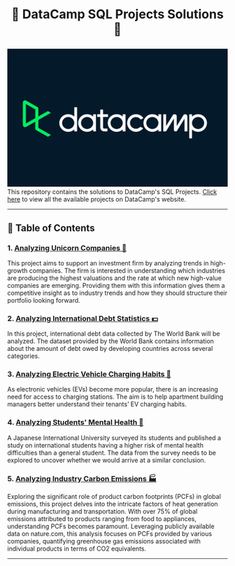# <p align="center" style="margin-top: 0px;"> 📔 DataCamp SQL Projects Solutions 📝

<img src ="datacamp.png">
This repository contains the solutions to DataCamp's SQL Projects. <a href ="https://app.datacamp.com/learn/projects">Click here</a> to view all the available projects on DataCamp's website.


---
## 🧾 Table of Contents
### 1. [Analyzing Unicorn Companies 🦄](#Analyzing%20Unicorn%20Companies)
<p>This project aims to support an investment firm by analyzing trends in high-growth companies. The firm is interested in understanding which industries are producing the highest valuations and the rate at which new high-value companies are emerging. Providing them with this information gives them a competitive insight as to industry trends and how they should structure their portfolio looking forward.</p>

### 2. [Analyzing International Debt Statistics 💵](#Analyzing%20International%20Debt%20Statistics)
<p>In this project, international debt data collected by The World Bank will be analyzed. The dataset provided by the World Bank contains information about the amount of debt owed by developing countries across several categories.</p>

### 3. [Analyzing Electric Vehicle Charging Habits 🔋](https://github.com/apoorvsat/Data-Camp-SQL-Projects-Solutions/tree/main/Analyzing%20Electric%20Vehicle%20Charging%20Habits)
<p>As electronic vehicles (EVs) become more popular, there is an increasing need for access to charging stations. The aim is to help apartment building managers better understand their tenants’ EV charging habits.</p>

### 4. [Analyzing Students' Mental Health 🧠](#Analyzing%20Students%20Mental%20Health)
<p>A Japanese International University surveyed its students and published a study on international students having a higher risk of mental health difficulties than a general student. The data from the survey needs to be explored to uncover whether we would arrive at a similar conclusion.</p>

### 5. [Analyzing Industry Carbon Emissions 🏭](#Analyzing%20Industry%20Carbon%20Emissions)
<p>Exploring the significant role of product carbon footprints (PCFs) in global emissions, this project delves into the intricate factors of heat generation during manufacturing and transportation. With over 75% of global emissions attributed to products ranging from food to appliances, understanding PCFs becomes paramount. Leveraging publicly available data on nature.com, this analysis focuses on PCFs provided by various companies, quantifying greenhouse gas emissions associated with individual products in terms of CO2 equivalents.</p>

--- 


